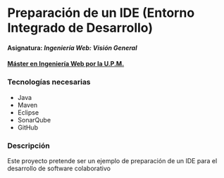 # Preparación de un IDE (Entorno Integrado de Desarrollo)
#### Asignatura: *Ingeniería Web: Visión General*
#### [Máster en Ingeniería Web por la U.P.M.](http://miw.etsisi.upm.es)

### Tecnologías necesarias
* Java
* Maven
* Eclipse
* SonarQube
* GitHub

### Descripción
Este proyecto pretende ser un ejemplo de preparación de un IDE para el desarrollo de software colaborativo

